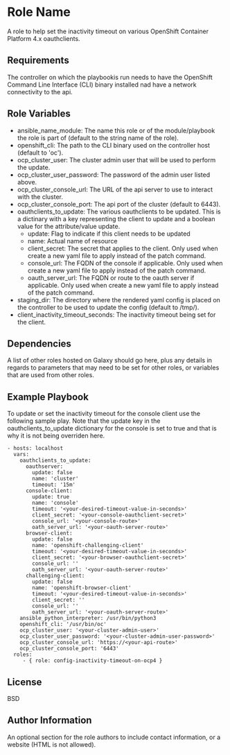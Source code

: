 Role Name
=========

A role to help set the inactivity timeout on various OpenShift Container Platform 4.x oauthclients. 

Requirements
------------

The controller on which the playbookis run needs to have the OpenShift Command Line Interface (CLI) binary installed nad have a network connectivity to the api.

Role Variables
--------------

- ansible_name_module: The name this role or of the module/playbook the role is part of (default to the string name of the role).
- openshift_cli: The path to the CLI binary used on the controller host (default to 'oc').
- ocp_cluster_user: The cluster admin user that will be used to perform the update.
- ocp_cluster_user_password: The password of the admin user listed above.
- ocp_cluster_console_url: The URL of the api server to use to interact with the cluster. 
- ocp_cluster_console_port: The api port of the cluster (default to 6443).
- oauthclients_to_update: The various oauthclients to be updated. This is a dictinary with a key representing the client to update and a boolean value for the attribute/value update.
    - update: Flag to indicate if this client needs to be updated
    - name: Actual name of resource 
    - client_secret: The secret that applies to the client. Only used when create a new yaml file to apply instead of the patch command.
    - console_url: The FQDN of the console if applicable. Only used when create a new yaml file to apply instead of the patch command.
    - oauth_server_url: The FQDN or route to the oauth server if applicable. Only used when create a new yaml file to apply instead of the patch command.
- staging_dir: The directory where the rendered yaml config is placed on the controller to be used to update the config (default to /tmp/). 
- client_inactivity_timeout_seconds: The inactivity timeout being set for the client.

Dependencies
------------

A list of other roles hosted on Galaxy should go here, plus any details in regards to parameters that may need to be set for other roles, or variables that are used from other roles.

Example Playbook
----------------

To update or set the inactivity timeout for the console client use the following sample play. 
Note that the update key in the oauthclients_to_update dictionary for the console is set to true and that is why it is not being overriden here. 

    - hosts: localhost
      vars:
        oauthclients_to_update:
          oauthserver:
            update: false
            name: 'cluster'
            timeout: '15m'
          console-client:
            update: true
            name: 'console'
            timeout: '<your-desired-timeout-value-in-seconds>'
            client_secret: '<your-console-oauthclient-secret>'
            console_url: '<your-console-route>'
            oath_server_url: '<your-oauth-server-route>'
          browser-client:
            update: false
            name: 'openshift-challenging-client'
            timeout: '<your-desired-timeout-value-in-seconds>'
            client_secret: '<your-browser-oauthclient-secret>'
            console_url: ''
            oath_server_url: '<your-oauth-server-route>'
          challenging-client:
            update: false
            name: 'openshift-browser-client'
            timeout: '<your-desired-timeout-value-in-seconds>'
            client_secret: ''
            console_url: ''
            oath_server_url: '<your-oauth-server-route>'
        ansible_python_interpreter: /usr/bin/python3
        openshift_cli: '/usr/bin/oc'
        ocp_cluster_user: '<your-cluster-admin-user>'
        ocp_cluster_user_password: '<your-cluster-admin-user-password>'
        ocp_cluster_console_url: 'https://<your-api-route>'
        ocp_cluster_console_port: '6443'
      roles:
         - { role: config-inactivity-timeout-on-ocp4 }

License
-------

BSD

Author Information
------------------

An optional section for the role authors to include contact information, or a website (HTML is not allowed).
